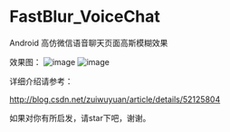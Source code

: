 # FastBlur_VoiceChat
Android 高仿微信语音聊天页面高斯模糊效果

效果图：
![image](https://github.com/zuiwuyuan/FastBlur_VoiceChat/blob/master/imgs/img1.png)
![image](https://github.com/zuiwuyuan/FastBlur_VoiceChat/blob/master/imgs/img2.png)

详细介绍请参考：

http://blog.csdn.net/zuiwuyuan/article/details/52125804

如果对你有所启发，请star下吧，谢谢。
